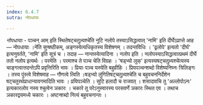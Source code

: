 ```yaml
---
index: 6.4.7
sutra: नोपधायाः

---
```

_नोपधायाः_ - पञ्चन् आम् इति स्थितेषट्चतुभ्र्यश्चे॑ति नुटि नलोपे तस्याऽसिद्धत्वात् 'नामि' इति दीर्घेऽप्राप्ते आह — नोपधायाः ।ने॑ति सुप्षष्ठीकम्, अङ्गस्येत्यधिकृतस्य विशेषणम् । तदन्तविधिः । 'ढ्रलोपे' इत्यतो 'दीर्घ' इत्यनुवर्तते, 'नामि' इति सूत्रं च । तदाह — नान्तस्येत्यादिना । नलोप इति । नलोपस्याऽसिद्धत्वात्प्रथमं दीर्घे ततो नलोप इत्यर्थः । परमेति । परमाश्च ते पञ्च चेति विग्रहः । 'षड्भ्यो लुक्' इत्यस्यषट्चतुभ्र्यश्चे॑त्यस्य चाङ्गत्वात्तदन्तेऽपि प्रवृत्तिरिति भावः । प्रियाः पञ्च यस्येति बहुव्रीहिः । प्रियपञ्चन्शब्दो विशेष्यनिघ्नः त्रिलिङ्गः । तस्य पुंस्त्वे विशेषमाह — गौणत्वे त्विति ।षड्भ्यो लु॑गितिषट्चतुभ्र्यश्चे॑ति च बहुवचननिर्देशेन षट्चतुरर्थप्राधान्यावगमादिति भावः । प्रयिपञ्चेति । सुटि हलादौ च राजवत् । शसादावचि तु 'अल्लोपोऽनः' इत्यकारलोप नस्य श्चुत्वेन ञकारः । चकारे तु परेऽनुस्वारस्य परसवर्णे ञकारः स्थित एव । तथाच ञकारद्वयमध्ये चकारः । अष्टन्शब्दो नित्यं बहुवचनान्तः ।